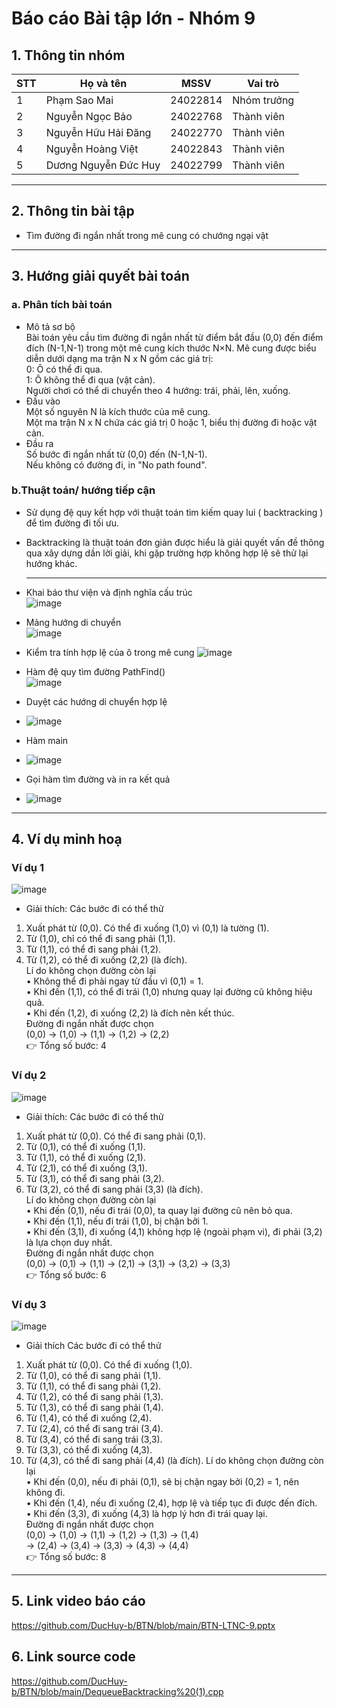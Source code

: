 # Báo cáo Bài tập lớn - Nhóm 9
## 1. Thông tin nhóm
| STT | Họ và tên | MSSV | Vai trò |
|----|------------|------|---------|
| 1  | Phạm Sao Mai | 24022814 | Nhóm trưởng |
| 2  | Nguyễn Ngọc Bảo | 24022768 | Thành viên |
| 3  | Nguyễn Hữu Hải Đăng | 24022770 | Thành viên |
| 4 | Nguyễn Hoàng Việt | 24022843 | Thành viên |
| 5 | Dương Nguyễn Đức Huy | 24022799 | Thành viên |
---
## 2. Thông tin bài tập
- Tìm đường đi ngắn nhất trong mê cung có chướng ngại vật
---
## 3. Hướng giải quyết bài toán
### a. Phân tích bài toán
- Mô tả sơ bộ  
Bài toán yêu cầu tìm đường đi ngắn nhất từ điểm bắt đầu (0,0) đến điểm đích (N-1,N-1) trong một mê cung kích thước N×N. Mê cung được biểu diễn dưới dạng ma trận N x N gồm các giá trị:  
 0: Ô có thể đi qua.  
 1: Ô không thể đi qua (vật cản).  
Người chơi có thể di chuyển theo 4 hướng: trái, phải, lên, xuống.
- Đầu vào  
Một số nguyên N là kích thước của mê cung.  
Một ma trận N x N chứa các giá trị 0 hoặc 1, biểu thị đường đi hoặc vật cản.  
- Đầu ra  
Số bước đi ngắn nhất từ (0,0) đến (N-1,N-1).  
Nếu không có đường đi, in "No path found".  
### b.Thuật toán/ hướng tiếp cận
- Sử dụng đệ quy kết hợp với thuật toán tìm kiếm quay lui ( backtracking ) để tìm đường đi tối ưu.
- Backtracking là thuật toán đơn giản được hiểu là giải quyết vấn đề thông qua xây dựng dần lời giải, khi gặp trường hợp không hợp lệ sẽ thử lại hướng khác.
  ___

- Khai báo thư viện và định nghĩa cấu trúc  
![image](https://github.com/user-attachments/assets/bcc1a18e-c6e8-4297-a00d-9769186326a8)  
- Mảng hướng di chuyển  
![image](https://github.com/user-attachments/assets/08dd05a3-f603-41af-b4fc-1c7c80972772)
- Kiểm tra tính hợp lệ của ô trong mê cung
  ![image](https://github.com/user-attachments/assets/f8aeb7ee-2fd3-4cdb-bca2-5cc09004c064)
- Hàm đệ quy tìm đường PathFind()  
![image](https://github.com/user-attachments/assets/242cab0d-b59a-4ed2-a226-6ec6132bd53d)  
- Duyệt các hướng di chuyển hợp lệ
- ![image](https://github.com/user-attachments/assets/85f70849-45b2-417e-b964-3b2245914dbf)
- Hàm main
- ![image](https://github.com/user-attachments/assets/cf4ebd0d-43b4-44a4-9d91-cd527bf43120)  
- Gọi hàm tìm đường và in ra kết quả
- ![image](https://github.com/user-attachments/assets/3482ac76-7ea0-4b8a-957e-b7882f1c18e7)
---
## 4. Ví dụ minh hoạ
### Ví dụ 1
![image](https://github.com/user-attachments/assets/748a0550-5478-4da7-8ce2-c63bdf198793)  
- Giải thích:
  Các bước đi có thể thử
1.	Xuất phát từ (0,0). Có thể đi xuống (1,0) vì (0,1) là tường (1).
2.	Từ (1,0), chỉ có thể đi sang phải (1,1).
3.	Từ (1,1), có thể đi sang phải (1,2).
4.	Từ (1,2), có thể đi xuống (2,2) (là đích).  
Lí do không chọn đường còn lại  
•	Không thể đi phải ngay từ đầu vì (0,1) = 1.  
•	Khi đến (1,1), có thể đi trái (1,0) nhưng quay lại đường cũ không hiệu quả.  
•	Khi đến (1,2), đi xuống (2,2) là đích nên kết thúc.  
Đường đi ngắn nhất được chọn  
 (0,0) → (1,0) → (1,1) → (1,2) → (2,2)    
👉 Tổng số bước: 4
### Ví dụ 2
![image](https://github.com/user-attachments/assets/7233ec28-bef5-4dfe-9e46-a58ce53f5d1f)  
- Giải thích:
  Các bước đi có thể thử
1.	Xuất phát từ (0,0). Có thể đi sang phải (0,1).
2.	Từ (0,1), có thể đi xuống (1,1).
3.	Từ (1,1), có thể đi xuống (2,1).
4.	Từ (2,1), có thể đi xuống (3,1).
5.	Từ (3,1), có thể đi sang phải (3,2).
6.	Từ (3,2), có thể đi sang phải (3,3) (là đích).  
Lí do không chọn đường còn lại    
•	Khi đến (0,1), nếu đi trái (0,0), ta quay lại đường cũ nên bỏ qua.  
•	Khi đến (1,1), nếu đi trái (1,0), bị chặn bởi 1.  
•	Khi đến (3,1), đi xuống (4,1) không hợp lệ (ngoài phạm vi), đi phải (3,2) là lựa chọn duy nhất.  
Đường đi ngắn nhất được chọn  
 (0,0) → (0,1) → (1,1) → (2,1) → (3,1) → (3,2) → (3,3)    
👉 Tổng số bước: 6
### Ví dụ 3
![image](https://github.com/user-attachments/assets/df2ff63e-bf6c-40f4-9d2d-98da1764ccb3)
- Giải thích
  Các bước đi có thể thử
1.	Xuất phát từ (0,0). Có thể đi xuống (1,0).
2.	Từ (1,0), có thể đi sang phải (1,1).
3.	Từ (1,1), có thể đi sang phải (1,2).
4.	Từ (1,2), có thể đi sang phải (1,3).
5.	Từ (1,3), có thể đi sang phải (1,4).
6.	Từ (1,4), có thể đi xuống (2,4).
7.	Từ (2,4), có thể đi sang trái (3,4).
8.	Từ (3,4), có thể đi sang trái (3,3).
9.	Từ (3,3), có thể đi xuống (4,3).
10.	Từ (4,3), có thể đi sang phải (4,4) (là đích).
Lí do không chọn đường còn lại    
•	Khi đến (0,0), nếu đi phải (0,1), sẽ bị chặn ngay bởi (0,2) = 1, nên không đi.  
•	Khi đến (1,4), nếu đi xuống (2,4), hợp lệ và tiếp tục đi được đến đích.  
•	Khi đến (3,3), đi xuống (4,3) là hợp lý hơn đi trái quay lại.  
Đường đi ngắn nhất được chọn  
 (0,0) → (1,0) → (1,1) → (1,2) → (1,3) → (1,4)    
→ (2,4) → (3,4) → (3,3) → (4,3) → (4,4)    
👉 Tổng số bước: 8
---
## 5. Link video báo cáo
https://github.com/DucHuy-b/BTN/blob/main/BTN-LTNC-9.pptx
## 6. Link source code
https://github.com/DucHuy-b/BTN/blob/main/DequeueBacktracking%20(1).cpp
















  













